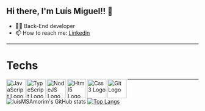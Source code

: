 <h2> Hi there, I'm Luís Miguel!! 👋 </h2>

- :man_technologist: Back-End developer 
- 📫 How to reach me: <a href= "https://www.linkedin.com/in/luismiguelsilvaamorim" target="_blank"> Linkedin </a>

---

<h1>Techs</h1>
<img src="https://cdn.jsdelivr.net/gh/devicons/devicon/icons/javascript/javascript-original.svg" alt="JavaScript Logo" width="50" height="50" align="left"/>
<img src="https://cdn.jsdelivr.net/gh/devicons/devicon/icons/typescript/typescript-original.svg" alt="TypeScript Logo" width="50" height="50" align="left"/>
<img src="https://cdn.jsdelivr.net/gh/devicons/devicon/icons/nodejs/nodejs-original.svg" alt="NodeJS Logo" width="50" height="50" align="left"/>
<img src="https://cdn.jsdelivr.net/gh/devicons/devicon/icons/html5/html5-original-wordmark.svg" alt="Html5 Logo" width="50" height="50" align="left"/>
<img src="https://cdn.jsdelivr.net/gh/devicons/devicon/icons/css3/css3-original-wordmark.svg"  alt="Css3 Logo" width="50" height="50" align="left"/>
<img src="https://cdn.jsdelivr.net/gh/devicons/devicon/icons/git/git-plain-wordmark.svg" alt="Git Logo" width="50" height="50" align="left"/>

---

![luisMSAmorim's GitHub stats](https://github-readme-stats.vercel.app/api?username=luisMSAmorim&show_icons=true&theme=chartreuse-dark)
[![Top Langs](https://github-readme-stats.vercel.app/api/top-langs/?username=luisMSAmorim&layout=compact&show_icons=true&theme=chartreuse-dark&exclude_repo=empresaX,BlogX)](https://github.com/luisMSAmorim/github-readme-stats)

